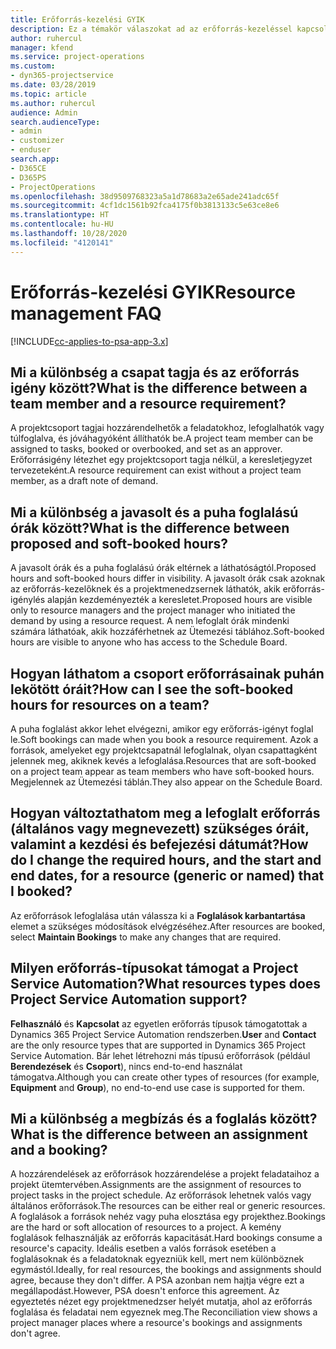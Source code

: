 ```yaml
---
title: Erőforrás-kezelési GYIK
description: Ez a témakör válaszokat ad az erőforrás-kezeléssel kapcsolatos gyakran feltett kérdésekre.
author: ruhercul
manager: kfend
ms.service: project-operations
ms.custom:
- dyn365-projectservice
ms.date: 03/28/2019
ms.topic: article
ms.author: ruhercul
audience: Admin
search.audienceType:
- admin
- customizer
- enduser
search.app:
- D365CE
- D365PS
- ProjectOperations
ms.openlocfilehash: 38d9509768323a5a1d78683a2e65ade241adc65f
ms.sourcegitcommit: 4cf1dc1561b92fca4175f0b3813133c5e63ce8e6
ms.translationtype: HT
ms.contentlocale: hu-HU
ms.lasthandoff: 10/28/2020
ms.locfileid: "4120141"
---
```

# <a name="resource-management-faq"></a><span data-ttu-id="64dbd-103">Erőforrás-kezelési GYIK</span><span class="sxs-lookup"><span data-stu-id="64dbd-103">Resource management FAQ</span></span>

[!INCLUDE[cc-applies-to-psa-app-3.x](../includes/cc-applies-to-psa-app-3x.md)]

## <a name="what-is-the-difference-between-a-team-member-and-a-resource-requirement"></a><span data-ttu-id="64dbd-104">Mi a különbség a csapat tagja és az erőforrás igény között?</span><span class="sxs-lookup"><span data-stu-id="64dbd-104">What is the difference between a team member and a resource requirement?</span></span>

<span data-ttu-id="64dbd-105">A projektcsoport tagjai hozzárendelhetők a feladatokhoz, lefoglalhatók vagy túlfoglalva, és jóváhagyóként állíthatók be.</span><span class="sxs-lookup"><span data-stu-id="64dbd-105">A project team member can be assigned to tasks, booked or overbooked, and set as an approver.</span></span> <span data-ttu-id="64dbd-106">Erőforrásigény létezhet egy projektcsoport tagja nélkül, a keresletjegyzet tervezeteként.</span><span class="sxs-lookup"><span data-stu-id="64dbd-106">A resource requirement can exist without a project team member, as a draft note of demand.</span></span> 

## <a name="what-is-the-difference-between-proposed-and-soft-booked-hours"></a><span data-ttu-id="64dbd-107">Mi a különbség a javasolt és a puha foglalású órák között?</span><span class="sxs-lookup"><span data-stu-id="64dbd-107">What is the difference between proposed and soft-booked hours?</span></span>

<span data-ttu-id="64dbd-108">A javasolt órák és a puha foglalású órák eltérnek a láthatóságtól.</span><span class="sxs-lookup"><span data-stu-id="64dbd-108">Proposed hours and soft-booked hours differ in visibility.</span></span> <span data-ttu-id="64dbd-109">A javasolt órák csak azoknak az erőforrás-kezelőknek és a projektmenedzsernek láthatók, akik erőforrás-igénylés alapján kezdeményezték a keresletet.</span><span class="sxs-lookup"><span data-stu-id="64dbd-109">Proposed hours are visible only to resource managers and the project manager who initiated the demand by using a resource request.</span></span> <span data-ttu-id="64dbd-110">A nem lefoglalt órák mindenki számára láthatóak, akik hozzáférhetnek az Ütemezési táblához.</span><span class="sxs-lookup"><span data-stu-id="64dbd-110">Soft-booked hours are visible to anyone who has access to the Schedule Board.</span></span>

## <a name="how-can-i-see-the-soft-booked-hours-for-resources-on-a-team"></a><span data-ttu-id="64dbd-111">Hogyan láthatom a csoport erőforrásainak puhán lekötött óráit?</span><span class="sxs-lookup"><span data-stu-id="64dbd-111">How can I see the soft-booked hours for resources on a team?</span></span>

<span data-ttu-id="64dbd-112">A puha foglalást akkor lehet elvégezni, amikor egy erőforrás-igényt foglal le.</span><span class="sxs-lookup"><span data-stu-id="64dbd-112">Soft bookings can made when you book a resource requirement.</span></span> <span data-ttu-id="64dbd-113">Azok a források, amelyeket egy projektcsapatnál lefoglalnak, olyan csapattagként jelennek meg, akiknek kevés a lefoglalása.</span><span class="sxs-lookup"><span data-stu-id="64dbd-113">Resources that are soft-booked on a project team appear as team members who have soft-booked hours.</span></span> <span data-ttu-id="64dbd-114">Megjelennek az Ütemezési táblán.</span><span class="sxs-lookup"><span data-stu-id="64dbd-114">They also appear on the Schedule Board.</span></span>

## <a name="how-do-i-change-the-required-hours-and-the-start-and-end-dates-for-a-resource-generic-or-named-that-i-booked"></a><span data-ttu-id="64dbd-115">Hogyan változtathatom meg a lefoglalt erőforrás (általános vagy megnevezett) szükséges óráit, valamint a kezdési és befejezési dátumát?</span><span class="sxs-lookup"><span data-stu-id="64dbd-115">How do I change the required hours, and the start and end dates, for a resource (generic or named) that I booked?</span></span>

<span data-ttu-id="64dbd-116">Az erőforrások lefoglalása után válassza ki a **Foglalások karbantartása** elemet a szükséges módosítások elvégzéséhez.</span><span class="sxs-lookup"><span data-stu-id="64dbd-116">After resources are booked, select **Maintain Bookings** to make any changes that are required.</span></span>

## <a name="what-resources-types-does-project-service-automation-support"></a><span data-ttu-id="64dbd-117">Milyen erőforrás-típusokat támogat a Project Service Automation?</span><span class="sxs-lookup"><span data-stu-id="64dbd-117">What resources types does Project Service Automation support?</span></span>

<span data-ttu-id="64dbd-118">**Felhasználó** és **Kapcsolat** az egyetlen erőforrás típusok támogatottak a Dynamics 365 Project Service Automation rendszerben.</span><span class="sxs-lookup"><span data-stu-id="64dbd-118">**User** and **Contact** are the only resource types that are supported in Dynamics 365 Project Service Automation.</span></span> <span data-ttu-id="64dbd-119">Bár lehet létrehozni más típusú erőforrások (például **Berendezések** és **Csoport**), nincs end-to-end használat támogatva.</span><span class="sxs-lookup"><span data-stu-id="64dbd-119">Although you can create other types of resources (for example, **Equipment** and **Group**), no end-to-end use case is supported for them.</span></span>

## <a name="what-is-the-difference-between-an-assignment-and-a-booking"></a><span data-ttu-id="64dbd-120">Mi a különbség a megbízás és a foglalás között?</span><span class="sxs-lookup"><span data-stu-id="64dbd-120">What is the difference between an assignment and a booking?</span></span>

<span data-ttu-id="64dbd-121">A hozzárendelések az erőforrások hozzárendelése a projekt feladataihoz a projekt ütemtervében.</span><span class="sxs-lookup"><span data-stu-id="64dbd-121">Assignments are the assignment of resources to project tasks in the project schedule.</span></span> <span data-ttu-id="64dbd-122">Az erőforrások lehetnek valós vagy általános erőforrások.</span><span class="sxs-lookup"><span data-stu-id="64dbd-122">The resources can be either real or generic resources.</span></span> <span data-ttu-id="64dbd-123">A foglalások a források nehéz vagy puha elosztása egy projekthez.</span><span class="sxs-lookup"><span data-stu-id="64dbd-123">Bookings are the hard or soft allocation of resources to a project.</span></span> <span data-ttu-id="64dbd-124">A kemény foglalások felhasználják az erőforrás kapacitását.</span><span class="sxs-lookup"><span data-stu-id="64dbd-124">Hard bookings consume a resource's capacity.</span></span> <span data-ttu-id="64dbd-125">Ideális esetben a valós források esetében a foglalásoknak és a feladatoknak egyezniük kell, mert nem különböznek egymástól.</span><span class="sxs-lookup"><span data-stu-id="64dbd-125">Ideally, for real resources, the bookings and assignments should agree, because they don't differ.</span></span> <span data-ttu-id="64dbd-126">A PSA azonban nem hajtja végre ezt a megállapodást.</span><span class="sxs-lookup"><span data-stu-id="64dbd-126">However, PSA doesn't enforce this agreement.</span></span> <span data-ttu-id="64dbd-127">Az egyeztetés nézet egy projektmenedzser helyét mutatja, ahol az erőforrás foglalása és feladatai nem egyeznek meg.</span><span class="sxs-lookup"><span data-stu-id="64dbd-127">The Reconciliation view shows a project manager places where a resource's bookings and assignments don't agree.</span></span>
